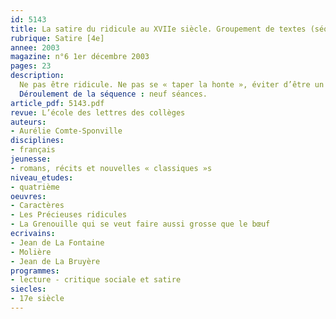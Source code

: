 ```yaml
---
id: 5143
title: La satire du ridicule au XVIIe siècle. Groupement de textes (séquence)
rubrique: Satire [4e]
annee: 2003
magazine: n°6 1er décembre 2003
pages: 23
description: 
  Ne pas être ridicule. Ne pas se « taper la honte », éviter d’être un « bouffon ». Telle est la principale préoccupation de la plupart des élèves. Ce souci majeur à l’adolescence illustre un besoin de reconnaissance sociale qui passe, entre autres, par le port de vêtements de marque ou l’usage d’un téléphone portable dernier cri. Mais, parallèlement à la mode dont ils sont la conséquence directe, les critères du ridicule varient avec une rapidité déconcertante, voire angoissante pour des enfants en devenir. Cette séquence n’a pas la prétention de désinhiber les élèves. Toutefois, à travers l’étude de textes littéraires aisément accessibles, il s’agit de leur proposer une vision différente de ce que peut recouvrir le ridicule, pour leur apprendre à relativiser, à porter un jugement différent sur soi comme sur autrui et pour participer, même très modestement, à leur affirmation de soi. En outre, cette séquence offre une transition chronologico-thématique intéressante entre l’étude d’une pièce de Molière et celle de la satire au XVIIIe siècle recommandées par les programmes.
  Déroulement de la séquence : neuf séances.
article_pdf: 5143.pdf
revue: L’école des lettres des collèges
auteurs:
- Aurélie Comte-Sponville
disciplines:
- français
jeunesse:
- romans, récits et nouvelles « classiques »s
niveau_etudes:
- quatrième
oeuvres:
- Caractères
- Les Précieuses ridicules
- La Grenouille qui se veut faire aussi grosse que le bœuf
ecrivains:
- Jean de La Fontaine
- Molière
- Jean de La Bruyère
programmes:
- lecture - critique sociale et satire
siecles:
- 17e siècle
---
```

